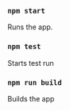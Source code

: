 
### `npm start`
Runs the app.

### `npm test`
Starts test run

### `npm run build`
Builds the app



